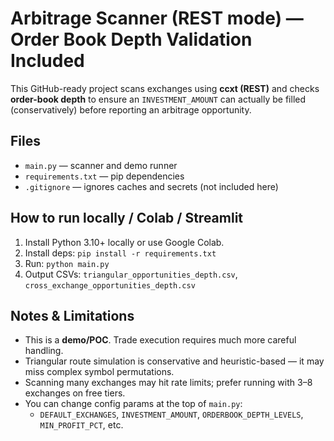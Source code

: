 
# Arbitrage Scanner (REST mode) — Order Book Depth Validation Included

This GitHub-ready project scans exchanges using **ccxt (REST)** and checks **order-book depth** to ensure an `INVESTMENT_AMOUNT` can actually be filled (conservatively) before reporting an arbitrage opportunity.

## Files
- `main.py` — scanner and demo runner
- `requirements.txt` — pip dependencies
- `.gitignore` — ignores caches and secrets (not included here)

## How to run locally / Colab / Streamlit
1. Install Python 3.10+ locally or use Google Colab.
2. Install deps: `pip install -r requirements.txt`
3. Run: `python main.py`
4. Output CSVs: `triangular_opportunities_depth.csv`, `cross_exchange_opportunities_depth.csv`

## Notes & Limitations
- This is a **demo/POC**. Trade execution requires much more careful handling.
- Triangular route simulation is conservative and heuristic-based — it may miss complex symbol permutations.
- Scanning many exchanges may hit rate limits; prefer running with 3–8 exchanges on free tiers.
- You can change config params at the top of `main.py`:
  - `DEFAULT_EXCHANGES`, `INVESTMENT_AMOUNT`, `ORDERBOOK_DEPTH_LEVELS`, `MIN_PROFIT_PCT`, etc.
